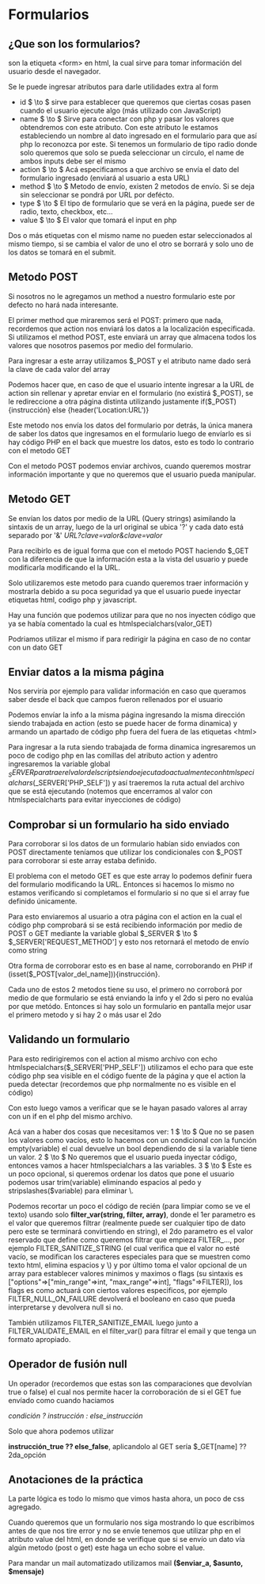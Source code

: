 # Formularios
## ¿Que son los formularios?
son la etiqueta \<form> en html, la cual sirve para tomar información del usuario desde el navegador.

Se le puede ingresar atributos para darle utilidades extra al form
- id $ \to $ sirve para establecer que queremos que ciertas cosas pasen cuando el usuario ejecute algo (más utilizado con JavaScript)
- name $ \to $ Sirve para conectar con php y pasar los valores que obtendremos con este atributo. Con este atributo le estamos estableciendo un nombre al dato ingresado en el formulario para que así php lo reconozca por este. Si tenemos un formulario de tipo radio donde solo queremos que solo se pueda seleccionar un circulo, el name de ambos inputs debe ser el mismo 
- action $ \to $ Acá especificamos a que archivo se envía el dato del formulario ingresado (enviará al usuario a esta URL)
- method $ \to $ Metodo de envío, existen 2 metodos de envío. Si se deja sin seleccionar se pondrá por URL por defécto.
- type $ \to $ El tipo de formulario que se verá en la página, puede ser de radio, texto, checkbox, etc...
- value $ \to $ El valor que tomará el input en php

Dos o más etiquetas con el mismo name no pueden estar seleccionados al mismo tiempo, si se cambia el valor de uno el otro se borrará y solo uno de los datos se tomará en el submit.

## Metodo POST
Si nosotros no le agregamos un method a nuestro formulario este por defecto no hará nada interesante.

El primer method que miraremos será el POST: primero que nada, recordemos que action nos enviará los datos a la localización especificada. Si utilizamos el method POST, este enviará un array que almacena todos los valores que nosotros pasemos por medio del formulario.

Para ingresar a este array utilizamos $_POST y el atributo name dado será la clave de cada valor del array

Podemos hacer que, en caso de que el usuario intente ingresar a la URL de action sin rellenar y apretar enviar en el formulario (no existirá \$\_POST), se le redireccione a otra página distinta utilizando justamente if(\$\_POST){instrucción} else {header('Location:URL')}

Este metodo nos envía los datos del formulario por detrás, la única manera de saber los datos que ingresamos en el formulario luego de envíarlo es si hay código PHP en el back que muestre los datos, esto es todo lo contrario con el metodo GET

Con el metodo POST podemos enviar archivos, cuando queremos mostrar información importante y que no queremos que el usuario pueda manipular.

## Metodo GET
Se envían los datos por medio de la URL (Query strings) asimilando la sintaxis de un array, luego de la url original se ubica '?' y cada dato está separado por '&' *URL?clave=valor&clave=valor*

Para recibirlo es de igual forma que con el metodo POST haciendo $_GET con la diferencia de que la información esta a la vista del usuario y puede modificarla modificando el la URL.

Solo utilizaremos este metodo para cuando queremos traer información y mostrarla debido a su poca seguridad ya que el usuario puede inyectar etiquetas html, codigo php y javascript.

Hay una función que podemos utilizar para que no nos inyecten código que ya se había comentado la cual es htmlspecialchars(valor_GET)

Podriamos utilizar el mismo if para redirigir la página en caso de no contar con un dato GET

## Enviar datos a la misma página
Nos serviría por ejemplo para validar información en caso que queramos saber desde el back que campos fueron rellenados por el usuario

Podemos envíar la info a la misma página ingresando la misma dirección siendo trabajada en action (esto se puede hacer de forma dinamica) y armando un apartado de código php fuera del fuera de las etiquetas \<html>

Para ingresar a la ruta siendo trabajada de forma dinamica ingresaremos un poco de codigo php en las comillas del atributo action y adentro ingresaremos la variable global $_SERVER para traer el valor del script siendo ejecutado actualmente con htmlspecialchars($_SERVER['PHP_SELF']) y así traeremos la ruta actual del archivo que se está ejecutando (notemos que encerramos al valor con htmlspecialcharts para evitar inyecciones de código)

## Comprobar si un formulario ha sido enviado
Para corroborar si los datos de un formulario habían sido enviados con POST directamente teníamos que utilizar los condicionales con $_POST para corroborar si este array estaba definido.

El problema con el metodo GET es que este array lo podemos definir fuera del formulario modificando la URL. Entonces si hacemos lo mismo no estamos verificando si completamos el formulario si no que si el array fue definido únicamente.

Para esto enviaremos al usuario a otra página con el action en la cual el código php comprobará si se está recibiendo información por medio de POST o GET mediante la variable global \$_SERVER $ \to $ \$_SERVER['REQUEST_METHOD'] y esto nos retornará el metodo de envío como string

Otra forma de corroborar esto es en base al name, corroborando en PHP if (isset($_POST[valor_del_name])){instrucción}.

Cada uno de estos 2 metodos tiene su uso, el primero no corroborá por medio de que formulario se está enviando la info y el 2do si pero no evalúa por que metódo. Entonces si hay solo un formulario en pantalla mejor usar el primero metodo y si hay 2 o más usar el 2do

## Validando un formulario
Para esto redirigiremos con el action al mismo archivo con echo htmlspecialchars($_SERVER['PHP_SELF']) utilizamos el echo para que este código php sea visible en el código fuente de la página y que el action la pueda detectar (recordemos que php normalmente no es visible en el código)

Con esto luego vamos a verificar que se le hayan pasado valores al array con un if en el php del mismo archivo.

Acá van a haber dos cosas que necesitamos ver: 1 $ \to $ Que no se pasen los valores como vacíos, esto lo hacemos con un condicional con la función empty(variable) el cual devuelve un bool dependiendo de si la variable tiene un valor. 2 $ \to $ No queremos que el usuario pueda inyectar código, entonces vamos a hacer htmlspecialchars a las variables. 3 $ \to $ Este es un poco opcional, si queremos ordenar los datos que pone el usuario podemos usar trim(variable) eliminando espacios al pedo y stripslashes($variable) para eliminar \\.

Podemos recortar un poco el código de recién (para limpiar como se ve el texto) usando solo **filter_var(string, filter, array)**, donde el 1er parametro es el valor que queremos filtrar (realmente puede ser cualquier tipo de dato pero este se terminará convirtiendo en string), el 2do parametro es el valor reservado que define como queremos filtrar que empieza FILTER_..., por ejemplo FILTER_SANITIZE_STRING (el cual verifica que el valor no esté vacío, se modifican los caracteres especiales para que se muestren como texto html, elimina espacios y \\) y por último toma el valor opcional de un array para establecer valores minimos y maximos o flags (su sintaxis es ["options"=>["min_range"=>int, "max_range"=>int], "flags"=>FILTER]), los flags es como actuará con ciertos valores especificos, por ejemplo FILTER_NULL_ON_FAILURE devolverá el booleano en caso que pueda interpretarse y devolvera null si no.

También utilizamos FILTER_SANITIZE_EMAIL luego junto a FILTER_VALIDATE_EMAIL en el filter_var() para filtrar el email y que tenga un formato apropiado.

## Operador de fusión null
Un operador (recordemos que estas son las comparaciones que devolvían true o false) el cual nos permite hacer la corroboración de si el GET fue envíado como cuando haciamos

*condición ? instrucción : else_instrucción*

Solo que ahora podemos utilizar

**instrucción_true ?? else_false**, aplicandolo al GET sería $_GET[name] ?? 2da_opción

## Anotaciones de la práctica
La parte lógica es todo lo mismo que vimos hasta ahora, un poco de css agregado.

Cuando queremos que un formulario nos siga mostrando lo que escribimos antes de que nos tire error y no se envíe tenemos que utilizar php en el atributo value del html, en donde se verifique que si se envío un dato vía algún metodo (post o get) este haga un echo sobre el value.

Para mandar un mail automatizado utilizamos mail **($enviar_a, $asunto, $mensaje)**